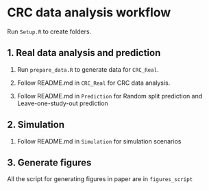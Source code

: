 # CRC data analysis workflow

Run `Setup.R` to create folders.

## 1. Real data analysis and prediction

1. Run `prepare_data.R` to generate data for `CRC_Real`.

2. Follow README.md in `CRC_Real` for CRC data analysis.

3. Follow README.md in `Prediction` for Random split prediction and Leave-one-study-out prediction

## 2. Simulation

1. Follow README.md in `Simulation` for simulation scenarios

## 3. Generate figures

All the script for generating figures in paper are in `figures_script`
